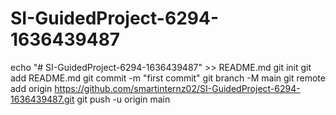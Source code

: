 # SI-GuidedProject-6294-1636439487
echo "# SI-GuidedProject-6294-1636439487" >> README.md
git init
git add README.md
git commit -m "first commit"
git branch -M main
git remote add origin https://github.com/smartinternz02/SI-GuidedProject-6294-1636439487.git
git push -u origin main
